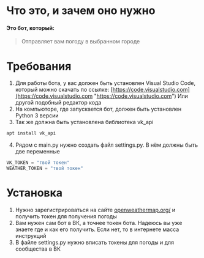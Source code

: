 # Что это, и зачем оно нужно
#### Это бот, который:
 >Отправляет вам погоду в выбранном городе


# Требования
1. Для работы бота, у вас должен быть установлен Visual Studio Code, который можно скачать по ссылке: [https://code.visualstudio.com](https://code.visualstudio.com "https://code.visualstudio.com")
Или другой подобный редактор кода
2. На компьюторе, где запускается бот, должен быть установлен Python 3 версии
3. Так же должна быть установлена библиотека vk_api
```python
apt install vk_api
```
4. Рядом с main.py нужно создать файл settings.py. В нём должны быть две переменные
```python
VK_TOKEN = "твой токен"
WEATHER_TOKEN = "твой токен"
```

# Установка
1. Нужно зарегистрироваться на сайте [openweathermap.org/](openweathermap.org/ "openweathermap.org/") и получить токен для получения погоды
2. Вам нужен сам бот в ВК, а точнее токен бота. Надеюсь вы уже знаете где и как его получить. Если нет, то в интернете масса инструкций
3. В файле settings.py нужно вписать токены для погоды и для сообщества в ВК

